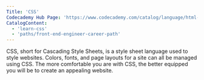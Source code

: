 ```yaml
---
Title: 'CSS'
Codecademy Hub Page: 'https://www.codecademy.com/catalog/language/html-css'
CatalogContent:
  - 'learn-css'
  - 'paths/front-end-engineer-career-path'
---
```


CSS, short for Cascading Style Sheets, is a style sheet language used to style websites. Colors, fonts, and page layouts for a site can all be managed using CSS. The more comfortable you are with CSS, the better equipped you will be to create an appealing website.

